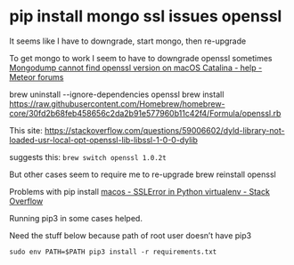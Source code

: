 # pip install mongo ssl issues openssl
It seems like I have to downgrade, start mongo, then re-upgrade

To get mongo to work I seem to have to downgrade openssl sometimes
[Mongodump cannot find openssl version on macOS Catalina - help - Meteor forums](https://forums.meteor.com/t/mongodump-cannot-find-openssl-version-on-macos-catalina/50912/2)

brew uninstall --ignore-dependencies openssl
brew install https://raw.githubusercontent.com/Homebrew/homebrew-core/30fd2b68feb458656c2da2b91e577960b11c42f4/Formula/openssl.rb

This site: https://stackoverflow.com/questions/59006602/dyld-library-not-loaded-usr-local-opt-openssl-lib-libssl-1-0-0-dylib

suggests this: `brew switch openssl 1.0.2t`


But other cases seem to require me to re-upgrade
brew reinstall openssl

Problems with pip install
[macos - SSLError in Python virtualenv - Stack Overflow](https://stackoverflow.com/questions/60073183/sslerror-in-python-virtualenv)

Running pip3 in some cases helped. 

Need the stuff below because path of root user doesn’t have pip3

`sudo env PATH=$PATH pip3 install -r requirements.txt`